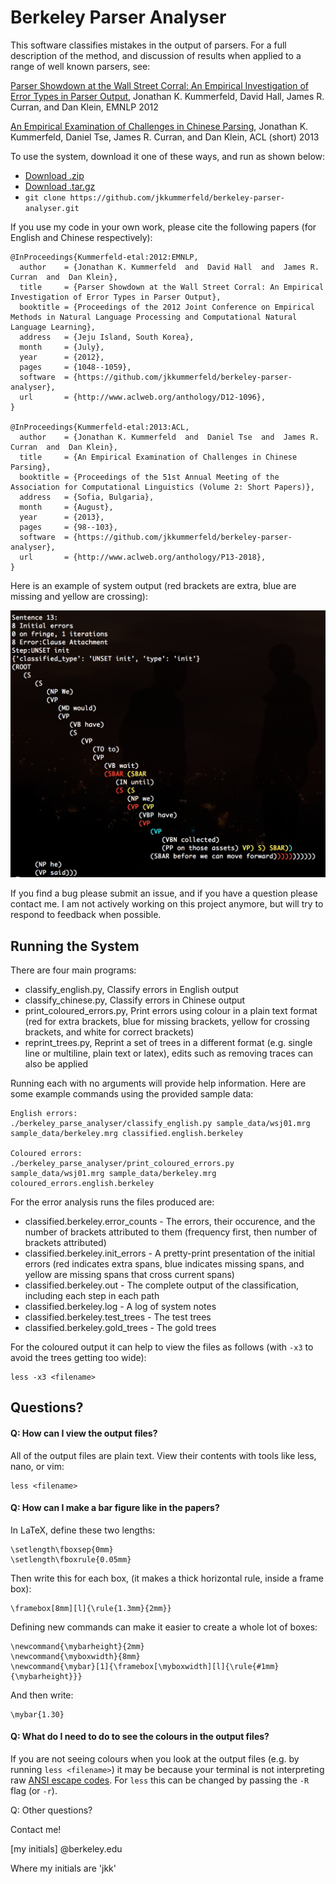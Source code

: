 # Berkeley Parser Analyser

This software classifies mistakes in the output of parsers.  For a full description of the method, and discussion of results when applied to a range of well known parsers, see:

   [Parser Showdown at the Wall Street Corral: An Empirical Investigation of Error Types in Parser Output](https://aclweb.org/anthology/D/D12/D12-1096.pdf),
   Jonathan K. Kummerfeld, David Hall, James R. Curran, and Dan Klein,
   EMNLP 2012

   [An Empirical Examination of Challenges in Chinese Parsing](https://aclweb.org/anthology/P/P13/P13-2018.pdf),
   Jonathan K. Kummerfeld, Daniel Tse, James R. Curran, and Dan Klein,
   ACL (short) 2013

To use the system, download it one of these ways, and run as shown below:

- [Download .zip](https://github.com/jkkummerfeld/berkeley-parser-analyser/zipball/master)
- [Download .tar.gz](https://github.com/jkkummerfeld/berkeley-parser-analyser/tarball/master)
- `git clone https://github.com/jkkummerfeld/berkeley-parser-analyser.git`

If you use my code in your own work, please cite the following papers (for
English and Chinese respectively):

```
@InProceedings{Kummerfeld-etal:2012:EMNLP,
  author    = {Jonathan K. Kummerfeld  and  David Hall  and  James R. Curran  and  Dan Klein},
  title     = {Parser Showdown at the Wall Street Corral: An Empirical Investigation of Error Types in Parser Output},
  booktitle = {Proceedings of the 2012 Joint Conference on Empirical Methods in Natural Language Processing and Computational Natural Language Learning},
  address   = {Jeju Island, South Korea},
  month     = {July},
  year      = {2012},
  pages     = {1048--1059},
  software  = {https://github.com/jkkummerfeld/berkeley-parser-analyser},
  url       = {http://www.aclweb.org/anthology/D12-1096},
}

@InProceedings{Kummerfeld-etal:2013:ACL,
  author    = {Jonathan K. Kummerfeld  and  Daniel Tse  and  James R. Curran  and  Dan Klein},
  title     = {An Empirical Examination of Challenges in Chinese Parsing},
  booktitle = {Proceedings of the 51st Annual Meeting of the Association for Computational Linguistics (Volume 2: Short Papers)},
  address   = {Sofia, Bulgaria},
  month     = {August},
  year      = {2013},
  pages     = {98--103},
  software  = {https://github.com/jkkummerfeld/berkeley-parser-analyser},
  url       = {http://www.aclweb.org/anthology/P13-2018},
}
```

Here is an example of system output (red brackets are extra, blue are missing and yellow are crossing):

![Image of system terminal output](./example-terminal.png)

If you find a bug please submit an issue, and if you have a question please contact me.
I am not actively working on this project anymore, but will try to respond to feedback when possible.

## Running the System

There are four main programs:

- classify_english.py, Classify errors in English output
- classify_chinese.py, Classify errors in Chinese output
- print_coloured_errors.py, Print errors using colour in a plain text format (red for extra brackets, blue for missing brackets, yellow for crossing brackets, and white for correct brackets)
- reprint_trees.py, Reprint a set of trees in a different format (e.g. single line or multiline, plain text or latex), edits such as removing traces can also be applied

Running each with no arguments will provide help information.  Here are some example commands using the provided sample data:

```
English errors:
./berkeley_parse_analyser/classify_english.py sample_data/wsj01.mrg sample_data/berkeley.mrg classified.english.berkeley

Coloured errors:
./berkeley_parse_analyser/print_coloured_errors.py sample_data/wsj01.mrg sample_data/berkeley.mrg coloured_errors.english.berkeley
```

For the error analysis runs the files produced are:

- classified.berkeley.error_counts  -  The errors, their occurence, and the number of brackets attributed to them (frequency first, then number of brackets attributed)
- classified.berkeley.init_errors  -  A pretty-print presentation of the initial errors (red indicates extra spans, blue indicates missing spans, and yellow are missing spans that cross current spans)
- classified.berkeley.out  -  The complete output of the classification, including each step in each path
- classified.berkeley.log  -  A log of system notes
- classified.berkeley.test_trees  -  The test trees
- classified.berkeley.gold_trees  -  The gold trees

For the coloured output it can help to view the files as follows (with `-x3` to avoid the trees getting too wide):

```
less -x3 <filename>
```

##  Questions?

#### Q: How can I view the output files?

All of the output files are plain text. View their contents with tools like less, nano, or vim:

```
less <filename>
```

#### Q: How can I make a bar figure like in the papers?

In LaTeX, define these two lengths:

```
\setlength\fboxsep{0mm}
\setlength\fboxrule{0.05mm}
```

Then write this for each box, (it makes a thick horizontal rule, inside a frame box):
```
\framebox[8mm][l]{\rule{1.3mm}{2mm}}
```

Defining new commands can make it easier to create a whole lot of boxes:
```
\newcommand{\mybarheight}{2mm}
\newcommand{\myboxwidth}{8mm}
\newcommand{\mybar}[1]{\framebox[\myboxwidth][l]{\rule{#1mm}{\mybarheight}}}
```

And then write:
```
\mybar{1.30}
```

#### Q: What do I need to do to see the colours in the output files?

If you are not seeing colours when you look at the output files (e.g. by
running `less <filename>`) it may be because your terminal is not interpreting
raw [ANSI escape codes](http://en.wikipedia.org/wiki/ANSI_escape_code#Support).
For `less` this can be changed by passing the `-R` flag (or `-r`).

Q: Other questions?

Contact me!

[my initials] @berkeley.edu 

Where my initials are 'jkk'

